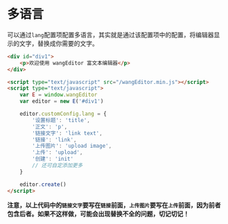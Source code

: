 # 多语言

可以通过`lang`配置项配置多语言，其实就是通过该配置项中的配置，将编辑器显示的文字，替换成你需要的文字。

```html
<div id="div1">
    <p>欢迎使用 wangEditor 富文本编辑器</p>
</div>

<script type="text/javascript" src="/wangEditor.min.js"></script>
<script type="text/javascript">
    var E = window.wangEditor
    var editor = new E('#div1')

    editor.customConfig.lang = {
        '设置标题': 'title',
        '正文': 'p',
        '链接文字': 'link text',
        '链接': 'link',
        '上传图片': 'upload image',
        '上传': 'upload',
        '创建': 'init'
        // 还可自定添加更多
    }

    editor.create()
</script>
```

**注意，以上代码中的`链接文字`要写在`链接`前面，`上传图片`要写在`上传`前面，因为前者包含后者。如果不这样做，可能会出现替换不全的问题，切记切记！**
